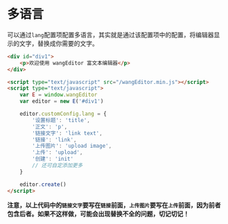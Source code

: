 # 多语言

可以通过`lang`配置项配置多语言，其实就是通过该配置项中的配置，将编辑器显示的文字，替换成你需要的文字。

```html
<div id="div1">
    <p>欢迎使用 wangEditor 富文本编辑器</p>
</div>

<script type="text/javascript" src="/wangEditor.min.js"></script>
<script type="text/javascript">
    var E = window.wangEditor
    var editor = new E('#div1')

    editor.customConfig.lang = {
        '设置标题': 'title',
        '正文': 'p',
        '链接文字': 'link text',
        '链接': 'link',
        '上传图片': 'upload image',
        '上传': 'upload',
        '创建': 'init'
        // 还可自定添加更多
    }

    editor.create()
</script>
```

**注意，以上代码中的`链接文字`要写在`链接`前面，`上传图片`要写在`上传`前面，因为前者包含后者。如果不这样做，可能会出现替换不全的问题，切记切记！**
